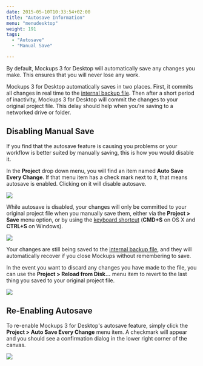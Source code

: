 ```yaml
---
date: 2015-05-10T10:33:54+02:00
title: "Autosave Information"
menu: "menudesktop"
weight: 191
tags:
  - "Autosave"
  - "Manual Save"

---
```


By default, Mockups 3 for Desktop will automatically save any changes you make. This ensures that you will never lose any work.

Mockups 3 for Desktop automatically saves in two places. First, it commits all changes in real time to the [internal backup file](https://support.balsamiq.com/desktop/backup/). Then after a short period of inactivity, Mockups 3 for Desktop will commit the changes to your original project file. This delay should help when you're saving to a networked drive or folder.

## Disabling Manual Save

If you find that the autosave feature is causing you problems or your workflow is better suited by manually saving, this is how you would disable it.

In the **Project** drop down menu, you will find an item named **Auto Save Every Change**. If that menu item has a check mark next to it, that means autosave is enabled. Clicking on it will disable autosave.

![](//media.balsamiq.com/img/support/docs/m4d/b3/autosave-disable.png)

While autosave is disabled, your changes will only be committed to your original project file when you manually save them, either via the **Project > Save** menu option, or by using the [keyboard shortcut](/desktop/shortcuts) (**CMD+S** on OS X and **CTRL+S** on Windows).

![](//media.balsamiq.com/img/support/docs/m4d/b3/autosave-disabled-confirmation.png)

Your changes are still being saved to the [internal backup file](https://support.balsamiq.com/desktop/backup/), and they will automatically recover if you close Mockups without remembering to save.

In the event you want to discard any changes you have made to the file, you can use the **Project > Reload from Disk...** menu item to revert to the last thing you saved to your original project file.

![](//media.balsamiq.com/img/support/docs/m4d/b3/autosave-reload-from-disk.png)

## Re-Enabling Autosave

To re-enable Mockups 3 for Desktop's autosave feature, simply click the **Project > Auto Save Every Change** menu item. A checkmark will appear and you should see a confirmation dialog in the lower right corner of the canvas.

![](//media.balsamiq.com/img/support/docs/m4d/b3/autosave-renabled-confirmation.png)

